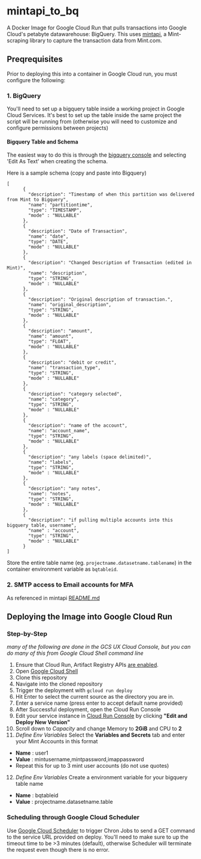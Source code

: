 # mintapi_to_bq

A Docker Image for Google Cloud Run that pulls transactions into Google Cloud's petabyte datawarehouse: BigQuery. This uses [mintapi](https://github.com/mintapi/mintapi), a Mint-scraping library to capture the transaction data from Mint.com.

## Preqrequisites

Prior to deploying this into a container in Google Cloud run, you must configure the following:

### 1. BigQuery

You'll need to set up a bigquery table inside a working project in Google Cloud Services. It's best to set up the table inside the same project the script will be running from (otherwise you will need to customize and configure permissions between projects)


#### Bigquery Table and Schema
The easiest way to do this is through the [bigquery console](https://cloud.google.com/bigquery/docs/tables#console) and selecting 'Edit As Text' when creating the schema.

Here is a sample schema (copy and paste into Bigquery)
```
[
      {
        "description": "Timestamp of when this partition was delivered from Mint to Bigquery",
        "name": "partitiontime",
        "type": "TIMESTAMP",
        "mode" : "NULLABLE"
      },
      {
        "description": "Date of Transaction",
        "name": "date",
        "type": "DATE",
        "mode" : "NULLABLE"
      },
      {
        "description": "Changed Description of Transaction (edited in Mint)",
        "name": "description",
        "type": "STRING",
        "mode" : "NULLABLE"
      },
      {
        "description": "Original description of transaction.",
        "name": "original_description",
        "type": "STRING",
        "mode" : "NULLABLE"
      },
      {
        "description": "amount",
        "name": "amount",
        "type": "FLOAT",
        "mode" : "NULLABLE"
      },
      {
        "description": "debit or credit",
        "name": "transaction_type",
        "type": "STRING",
        "mode" : "NULLABLE"
      },
      {
        "description": "category selected",
        "name": "category",
        "type": "STRING",
        "mode" : "NULLABLE"
      },
      {
        "description": "name of the account",
        "name": "account_name",
        "type": "STRING",
        "mode" : "NULLABLE"
      },
      {
        "description": "any labels (space delimited)",
        "name": "labels",
        "type": "STRING",
        "mode" : "NULLABLE"
      },
      {
        "description": "any notes",
        "name": "notes",
        "type": "STRING",
        "mode" : "NULLABLE"
      },
      {
        "description": "if pulling multiple accounts into this bigquery table, username",
        "name" : "account",
        "type": "STRING",
        "mode" : "NULLABLE"
      }
]
  ```

  Store the entire table name (eg. `projectname.datasetname.tablename`) in the container environment variable as `bqtableid`.

  ### 2. SMTP access to Email accounts for MFA

  As referenced in mintapi [README.md](https://github.com/mintapi/mintapi#readme)

## Deploying the Image into Google Cloud Run

### Step-by-Step
*many of the following are done in the GCS UX Cloud Console, but you can do many of this from Google Cloud Shell command line*
1. Ensure that Cloud Run, Artifact Registry APIs [are enabled](https://cloud.google.com/endpoints/docs/openapi/enable-api).
2. Open [Google Cloud Shell](https://cloud.google.com/shell/docs/running-gcloud-commands)
3. Clone this repository
4. Navigate into the cloned repository
5. Trigger the deployment with `gcloud run deploy`
6. Hit Enter to select the current source as the directory you are in.
7. Enter a service name (press enter to accept default name provided)
8. After Successful deployment, open the Cloud Run Console
9. Edit your service instance in [Cloud Run Console](https://cloud.google.com/filestore/docs/editing-instances#cloud-console) by clicking **"Edit and Deploy New Version"**
10. Scroll down to *Capacity* and change Memory to **2GiB** and CPU to **2**
11. *Define Env Variables* Select the **Variables and Secrets** tab and enter your Mint Accounts in this format
- **Name** : user1
- **Value** : mintusername,mintpassword,imappassword
- Repeat this for up to 3 mint user accounts (do not use quotes)
12. *Define Env Variables* Create a environment variable for your bigquery table name
- **Name** : bqtableid
- **Value** : projectname.datasetname.table

### Scheduling through Google Cloud Scheduler
Use [Google Cloud Scheduler](https://cloud.google.com/scheduler/docs/quickstart) to trigger Chron Jobs to send a GET command to the service URL provided on deploy. You'll need to make sure to up the timeout time to be >3 minutes (default), otherwise Scheduler will terminate the request even though there is no error.
